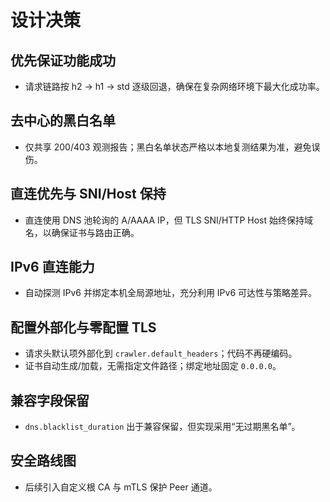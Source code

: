 # 设计决策

## 优先保证功能成功
- 请求链路按 h2 → h1 → std 逐级回退，确保在复杂网络环境下最大化成功率。

## 去中心的黑白名单
- 仅共享 200/403 观测报告；黑白名单状态严格以本地复测结果为准，避免误伤。

## 直连优先与 SNI/Host 保持
- 直连使用 DNS 池轮询的 A/AAAA IP，但 TLS SNI/HTTP Host 始终保持域名，以确保证书与路由正确。

## IPv6 直连能力
- 自动探测 IPv6 并绑定本机全局源地址，充分利用 IPv6 可达性与策略差异。

## 配置外部化与零配置 TLS
- 请求头默认项外部化到 `crawler.default_headers`；代码不再硬编码。
- 证书自动生成/加载，无需指定文件路径；绑定地址固定 `0.0.0.0`。

## 兼容字段保留
- `dns.blacklist_duration` 出于兼容保留，但实现采用“无过期黑名单”。

## 安全路线图
- 后续引入自定义根 CA 与 mTLS 保护 Peer 通道。
